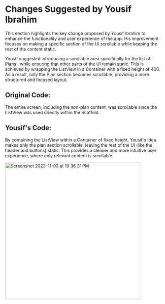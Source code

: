 # Changes Suggested by Yousif Ibrahim 

This section highlights the key change proposed by Yousif Ibrahim to enhance the functionality and user experience of the app. His improvement focuses on making a specific section of the UI scrollable while keeping the rest of the content static.

Yousif suggested introducing a scrollable area specifically for the list of Plans , while ensuring that other parts of the UI remain static. This is achieved by wrapping the ListView in a Container with a fixed height of 400. As a result, only the Plan  section becomes scrollable, providing a more structured and focused layout.

## Original Code: 
The entire screen, including the non-plan content, was scrollable since the ListView was used directly within the Scaffold.

## Yousif's Code: 
By containing the ListView within a Container of fixed height, Yousif's idea makes only the plan section scrollable, leaving the rest of the UI (like the header and buttons) static. This provides a cleaner and more intuitive user experience, where only relevant content is scrollable.


 
 <img width="442" alt="Screenshot 2023-11-03 at 10 36 31 PM" src="https://github.com/user-attachments/assets/c7191507-333f-496e-818e-a43ea26bbf17">
